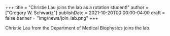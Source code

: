 +++
title = "Christie Lau joins the lab as a rotation student!"
author = ["Gregory W. Schwartz"]
publishDate = 2021-10-20T00:00:00-04:00
draft = false
banner = "img/news/join_lab.png"
+++

Christie Lau from the Department of Medical Biophysics joins the lab.